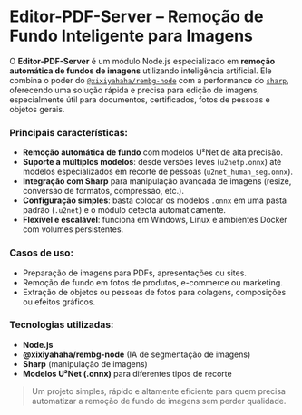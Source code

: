 # Editor-PDF-Server – Remoção de Fundo Inteligente para Imagens

O **Editor-PDF-Server** é um módulo Node.js especializado em **remoção automática de fundos de imagens** utilizando inteligência artificial. Ele combina o poder do [`@xixiyahaha/rembg-node`](https://www.npmjs.com/package/@xixiyahaha/rembg-node) com a performance do [`sharp`](https://www.npmjs.com/package/sharp), oferecendo uma solução rápida e precisa para edição de imagens, especialmente útil para documentos, certificados, fotos de pessoas e objetos gerais.

### Principais características:

- **Remoção automática de fundo** com modelos U²Net de alta precisão.
- **Suporte a múltiplos modelos**: desde versões leves (`u2netp.onnx`) até modelos especializados em recorte de pessoas (`u2net_human_seg.onnx`).
- **Integração com Sharp** para manipulação avançada de imagens (resize, conversão de formatos, compressão, etc.).
- **Configuração simples**: basta colocar os modelos `.onnx` em uma pasta padrão (`.u2net`) e o módulo detecta automaticamente.
- **Flexível e escalável**: funciona em Windows, Linux e ambientes Docker com volumes persistentes.

### Casos de uso:

- Preparação de imagens para PDFs, apresentações ou sites.
- Remoção de fundo em fotos de produtos, e-commerce ou marketing.
- Extração de objetos ou pessoas de fotos para colagens, composições ou efeitos gráficos.

### Tecnologias utilizadas:

- **Node.js**
- **@xixiyahaha/rembg-node** (IA de segmentação de imagens)
- **Sharp** (manipulação de imagens)
- **Modelos U²Net (.onnx)** para diferentes tipos de recorte

> Um projeto simples, rápido e altamente eficiente para quem precisa automatizar a remoção de fundo de imagens sem perder qualidade.
